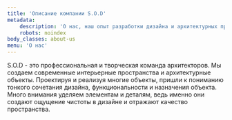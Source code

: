 ```yaml
---
title: 'Описание компании S.O.D'
metadata:
    description: 'О нас, наш опыт разработки дизайна и архитектурных проектов от S.O.D. Работая с нашей студией у клиента появляется время и дизайн'
    robots: noindex
body_classes: about-us
menu: 'О нас'
---
```



<p class="description">S.O.D - это профессиональная и творческая команда архитекторов. Мы создаем современные интерьерные пространства и архитектурные объекты. Проектируя и реализуя многие объекты, пришли к пониманию тонкого сочетания дизайна, функциональности и назначения объекта. Много внимания уделяем элементам и деталям, ведь именно они создают ощущение чистоты в дизайне и отражают качество пространства.</p> 

